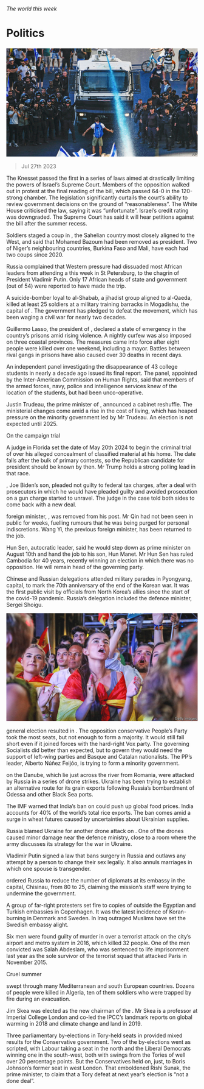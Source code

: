 ###### The world this week

# Politics 

#####  

![image](images/20230729_WWP002.jpg) 

> Jul 27th 2023 

The Knesset passed the first in a series of laws aimed at drastically limiting the powers of Israel’s Supreme Court. Members of the opposition walked out in protest at the final reading of the bill, which passed 64-0 in the 120-strong chamber. The legislation significantly curtails the court’s ability to review government decisions on the ground of “reasonableness”. The White House criticised the law, saying it was “unfortunate”. Israel’s credit rating was downgraded. The Supreme Court has said it will hear petitions against the bill after the summer recess. 

Soldiers staged a coup in , the Sahelian country most closely aligned to the West, and said that Mohamed Bazoum had been removed as president. Two of Niger’s neighbouring countries, Burkina Faso and Mali, have each had two coups since 2020.

Russia complained that Western pressure had dissuaded most African leaders from attending a  this week in St Petersburg, to the chagrin of President Vladimir Putin. Only 17 African heads of state and government (out of 54) were reported to have made the trip. 

A suicide-bomber loyal to al-Shabab, a jihadist group aligned to al-Qaeda, killed at least 25 soldiers at a military training barracks in Mogadishu, the capital of . The government has pledged to defeat the movement, which has been waging a civil war for nearly two decades. 

Guillermo Lasso, the president of , declared a state of emergency in the country’s prisons amid rising violence. A nightly curfew was also imposed on three coastal provinces. The measures came into force after eight people were killed over one weekend, including a mayor. Battles between rival gangs in prisons have also caused over 30 deaths in recent days. 

An independent panel investigating the disappearance of 43 college students in nearly a decade ago issued its final report. The panel, appointed by the Inter-American Commission on Human Rights, said that members of the armed forces, navy, police and intelligence services knew of the location of the students, but had been unco-operative. 

Justin Trudeau, the prime minister of , announced a cabinet reshuffle. The ministerial changes come amid a rise in the cost of living, which has heaped pressure on the minority government led by Mr Trudeau. An election is not expected until 2025.

On the campaign trial

A judge in Florida set the date of May 20th 2024 to begin the criminal trial of  over his alleged concealment of classified material at his home. The date falls after the bulk of primary contests, so the Republican candidate for president should be known by then. Mr Trump holds a strong polling lead in that race. 

, Joe Biden’s son, pleaded not guilty to federal tax charges, after a deal with prosecutors in which he would have pleaded guilty and avoided prosecution on a gun charge started to unravel. The judge in the case told both sides to come back with a new deal. 

 foreign minister, , was removed from his post. Mr Qin had not been seen in public for weeks, fuelling rumours that he was being purged for personal indiscretions. Wang Yi, the previous foreign minister, has been returned to the job.

Hun Sen,  autocratic leader, said he would step down as prime minister on August 10th and hand the job to his son, Hun Manet. Mr Hun Sen has ruled Cambodia for 40 years, recently winning an election in which there was no opposition. He will remain head of the governing party. 

Chinese and Russian delegations attended military parades in Pyongyang,  capital, to mark the 70th anniversary of the end of the Korean war. It was the first public visit by officials from North Korea’s allies since the start of the covid-19 pandemic. Russia’s delegation included the defence minister, Sergei Shoigu. 

![image](images/20230729_WWP003.jpg) 


 general election resulted in . The opposition conservative People’s Party took the most seats, but not enough to form a majority. It would still fall short even if it joined forces with the hard-right Vox party. The governing Socialists did better than expected, but to govern they would need the support of left-wing parties and Basque and Catalan nationalists. The PP’s leader, Alberto Núñez Feijóo, is trying to form a minority government. 

 on the Danube, which lie just across the river from Romania, were attacked by Russia in a series of drone strikes. Ukraine has been trying to establish an alternative route for its grain exports following Russia’s bombardment of Odessa and other Black Sea ports.

The IMF warned that India’s ban on  could push up global food prices. India accounts for 40% of the world’s total rice exports. The ban comes amid a surge in wheat futures caused by uncertainties about Ukrainian supplies. 

Russia blamed Ukraine for another drone attack on . One of the drones caused minor damage near the defence ministry, close to a room where the army discusses its strategy for the war in Ukraine.

Vladimir Putin signed a law that bans  surgery in Russia and outlaws any attempt by a person to change their sex legally. It also annuls marriages in which one spouse is transgender. 

 ordered Russia to reduce the number of diplomats at its embassy in the capital, Chisinau, from 80 to 25, claiming the mission’s staff were trying to undermine the government.

A group of far-right protesters set fire to copies of  outside the Egyptian and Turkish embassies in Copenhagen. It was the latest incidence of Koran-burning in Denmark and Sweden. In Iraq outraged Muslims have set the Swedish embassy alight. 

Six men were found guilty of murder in  over a terrorist attack on the city’s airport and metro system in 2016, which killed 32 people. One of the men convicted was Salah Abdeslam, who was sentenced to life imprisonment last year as the sole survivor of the terrorist squad that attacked Paris in November 2015. 

Cruel summer

 swept through many Mediterranean and south European countries. Dozens of people were killed in Algeria, ten of them soldiers who were trapped by fire during an evacuation. 

Jim Skea was elected as the new chairman of the . Mr Skea is a professor at Imperial College London and co-led the IPCC’s landmark reports on global warming in 2018 and climate change and land in 2019. 

Three parliamentary by-elections in Tory-held seats in  provided mixed results for the Conservative government. Two of the by-elections went as scripted, with Labour taking a seat in the north and the Liberal Democrats winning one in the south-west, both with swings from the Tories of well over 20 percentage points. But the Conservatives held on, just, to Boris Johnson’s former seat in west London. That emboldened Rishi Sunak, the prime minister, to claim that a Tory defeat at next year’s election is “not a done deal”.

